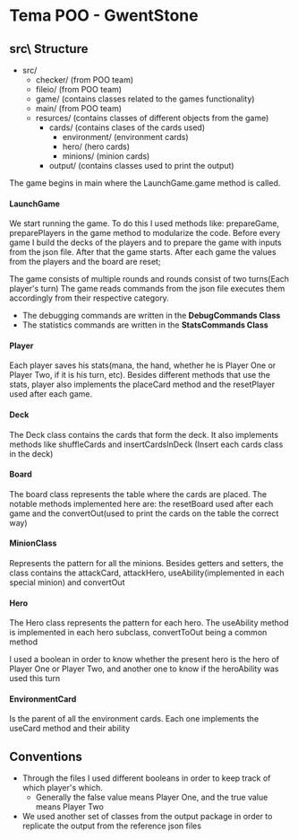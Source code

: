 # Tema POO  - GwentStone

## src\ Structure
* src/
  * checker/ (from POO team)
  * fileio/ (from POO team)
  * game/ (contains classes related to the games functionality)
  * main/ (from POO team)
  * resurces/ (contains classes of different objects from the game)
    * cards/ (contains clases of the cards used)
      * environment/ (environment cards)
      * hero/ (hero cards)
      * minions/ (minion cards)
    * output/ (contains classes used to print the output)

The game begins in main where the LaunchGame.game method is called.

#### LaunchGame
We start running the game. To do this I used methods like: prepareGame, preparePlayers in the game method to modularize 
the code. Before every game I build the decks of the players and to prepare the game with inputs from the json file. 
After that the game starts.  After each game the values from the players and the board are reset;

The game consists of multiple rounds and rounds consist of two turns(Each player's turn)
The game reads commands from the json file executes them accordingly from their respective category.
* The debugging commands are written in the **DebugCommands Class**
* The statistics commands are written in the **StatsCommands Class**

#### Player
Each player saves his stats(mana, the hand, whether he is Player One or Player Two, if it is his turn, etc).
Besides different methods that use the stats, player also implements the placeCard method and the resetPlayer used 
after each game.

#### Deck
The Deck class contains the cards that form the deck. It also implements methods like shuffleCards and insertCardsInDeck
(Insert each cards class in the deck)

#### Board
The board class represents the table where the cards are placed. The notable methods implemented here are: the resetBoard 
used after each game and the convertOut(used to print the cards on the table the correct way)

#### MinionClass
Represents the pattern for all the minions. Besides getters and setters, the class contains the attackCard, attackHero, 
useAbility(implemented in each special minion) and convertOut

#### Hero
The Hero class represents the pattern for each hero. The useAbility method is implemented in each hero subclass, 
convertToOut being a common method

I used a boolean in order to know whether the present hero is the hero of Player One or Player Two, and another one to 
know if the heroAbility was used this turn

#### EnvironmentCard
Is the parent of all the environment cards. Each one implements the useCard method and their ability

## Conventions
* Through the files I used different booleans in order to keep track of which player's which.
  * Generally the false value means Player One, and the true value means Player Two
* We used another set of classes from the output package in order to replicate the output from the reference json files

